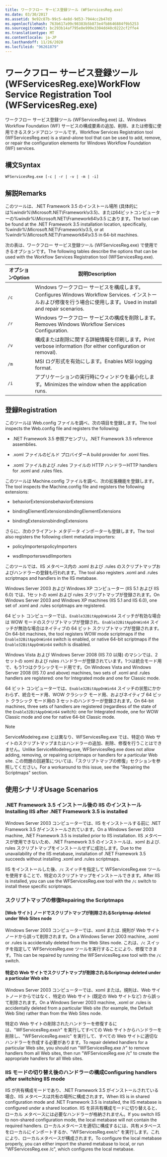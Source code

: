 ```yaml
---
title: ワークフロー サービス登録ツール (WFServicesReg.exe)
ms.date: 03/30/2017
ms.assetid: 9e92c87b-99c5-4e8d-9d53-7944cc2b47d3
ms.openlocfilehash: 763b617a99c98383b5b873e4fb8646884f9b5253
ms.sourcegitcommit: bc293b14af795e0e999e3304dd40c0222cf2ffe4
ms.translationtype: MT
ms.contentlocale: ja-JP
ms.lasthandoff: 11/26/2020
ms.locfileid: "96261879"
---
```

# <a name="workflow-service-registration-tool-wfservicesregexe"></a><span data-ttu-id="7ed8e-102">ワークフロー サービス登録ツール (WFServicesReg.exe)</span><span class="sxs-lookup"><span data-stu-id="7ed8e-102">WorkFlow Service Registration Tool (WFServicesReg.exe)</span></span>

<span data-ttu-id="7ed8e-103">ワークフロー サービス登録ツール (WFServicesReg.exe) は、Windows Workflow Foundation (WF) サービスの構成要素の追加、削除、または修復に使用できるスタンドアロン ツールです。</span><span class="sxs-lookup"><span data-stu-id="7ed8e-103">Workflow Services Registration tool (WFServicesReg.exe) is a stand-alone tool that can be used to add, remove, or repair the configuration elements for Windows Workflow Foundation (WF) services.</span></span>  
  
## <a name="syntax"></a><span data-ttu-id="7ed8e-104">構文</span><span class="sxs-lookup"><span data-stu-id="7ed8e-104">Syntax</span></span>  
  
```console  
WFServicesReg.exe [-c | -r | -v | -m | -i]  
```  
  
## <a name="remarks"></a><span data-ttu-id="7ed8e-105">解説</span><span class="sxs-lookup"><span data-stu-id="7ed8e-105">Remarks</span></span>  

 <span data-ttu-id="7ed8e-106">このツールは、.NET Framework 3.5 のインストール場所 (具体的には%windir%\Microsoft.NET\Framework\v3.5)、または64ビットコンピューターの%windir%\Microsoft.NET\Framework64\v3.5 にあります。</span><span class="sxs-lookup"><span data-stu-id="7ed8e-106">The tool can be found at the .NET Framework 3.5 installation location, specifically, %windir%\Microsoft.NET\Framework\v3.5, or at %windir%\Microsoft.NET\Framework64\v3.5 in 64-bit machines.</span></span>  
  
 <span data-ttu-id="7ed8e-107">次の表は、ワークフロー サービス登録ツール (WFServicesReg.exe) で使用できるオプションです。</span><span class="sxs-lookup"><span data-stu-id="7ed8e-107">The following tables describe the options that can be used with the Workflow Services Registration tool (WFServicesReg.exe).</span></span>  
  
|<span data-ttu-id="7ed8e-108">オプション</span><span class="sxs-lookup"><span data-stu-id="7ed8e-108">Option</span></span>|<span data-ttu-id="7ed8e-109">説明</span><span class="sxs-lookup"><span data-stu-id="7ed8e-109">Description</span></span>|  
|------------|-----------------|  
|`/c`|<span data-ttu-id="7ed8e-110">Windows ワークフロー サービスを構成します。</span><span class="sxs-lookup"><span data-stu-id="7ed8e-110">Configures Windows Workflow Services.</span></span> <span data-ttu-id="7ed8e-111">インストールおよび修復を行う場合に使用します。</span><span class="sxs-lookup"><span data-stu-id="7ed8e-111">Used in install and repair scenarios.</span></span>|  
|`/r`|<span data-ttu-id="7ed8e-112">Windows ワークフロー サービスの構成を削除します。</span><span class="sxs-lookup"><span data-stu-id="7ed8e-112">Removes Windows Workflow Services Configuration.</span></span>|  
|`/v`|<span data-ttu-id="7ed8e-113">構成または削除に関する詳細情報を印刷します。</span><span class="sxs-lookup"><span data-stu-id="7ed8e-113">Print verbose information (for either configuration or removal).</span></span>|  
|`/m`|<span data-ttu-id="7ed8e-114">MSI ログ形式を有効にします。</span><span class="sxs-lookup"><span data-stu-id="7ed8e-114">Enables MSI logging format.</span></span>|  
|`/i`|<span data-ttu-id="7ed8e-115">アプリケーションの実行時にウィンドウを最小化します。</span><span class="sxs-lookup"><span data-stu-id="7ed8e-115">Minimizes the window when the application runs.</span></span>|  
  
## <a name="registration"></a><span data-ttu-id="7ed8e-116">登録</span><span class="sxs-lookup"><span data-stu-id="7ed8e-116">Registration</span></span>  

 <span data-ttu-id="7ed8e-117">このツールは Web.config ファイルを調べ、次の項目を登録します。</span><span class="sxs-lookup"><span data-stu-id="7ed8e-117">The tool inspects the Web.config file and registers the following:</span></span>  
  
- <span data-ttu-id="7ed8e-118">.NET Framework 3.5 参照アセンブリ。</span><span class="sxs-lookup"><span data-stu-id="7ed8e-118">.NET Framework 3.5 reference assemblies.</span></span>  
  
- <span data-ttu-id="7ed8e-119">.xoml ファイルのビルド プロバイダー</span><span class="sxs-lookup"><span data-stu-id="7ed8e-119">A build provider for .xoml files.</span></span>  
  
- <span data-ttu-id="7ed8e-120">.xoml ファイルおよび .rules ファイルの HTTP ハンドラー</span><span class="sxs-lookup"><span data-stu-id="7ed8e-120">HTTP handlers for .xoml and .rules files.</span></span>  
  
 <span data-ttu-id="7ed8e-121">このツールは Machine.config ファイルを調べ、次の拡張機能を登録します。</span><span class="sxs-lookup"><span data-stu-id="7ed8e-121">The tool inspects the Machine.config file and registers the following extensions:</span></span>  
  
- <span data-ttu-id="7ed8e-122">behaviorExtensions</span><span class="sxs-lookup"><span data-stu-id="7ed8e-122">behaviorExtensions</span></span>  
  
- <span data-ttu-id="7ed8e-123">bindingElementExtensions</span><span class="sxs-lookup"><span data-stu-id="7ed8e-123">bindingElementExtensions</span></span>  
  
- <span data-ttu-id="7ed8e-124">bindingExtensions</span><span class="sxs-lookup"><span data-stu-id="7ed8e-124">bindingExtensions</span></span>  
  
 <span data-ttu-id="7ed8e-125">さらに、次のクライアント メタデータ インポーターも登録します。</span><span class="sxs-lookup"><span data-stu-id="7ed8e-125">The tool also registers the following client metadata importers:</span></span>  
  
- <span data-ttu-id="7ed8e-126">policyImporters</span><span class="sxs-lookup"><span data-stu-id="7ed8e-126">policyImporters</span></span>  
  
- <span data-ttu-id="7ed8e-127">wsdlImporters</span><span class="sxs-lookup"><span data-stu-id="7ed8e-127">wsdlImporters</span></span>  
  
 <span data-ttu-id="7ed8e-128">このツールでは、IIS メタベース内の .xoml および .rules のスクリプトマップおよびハンドラーの登録も行われます。</span><span class="sxs-lookup"><span data-stu-id="7ed8e-128">The tool also registers .xoml and .rules scriptmaps and handlers in the IIS metabase.</span></span>  
  
 <span data-ttu-id="7ed8e-129">Windows Server 2003 および Windows XP コンピューター (IIS 5.1 および IIS 6.0) では、1セットの xoml および rules スクリプトマップが登録されます。</span><span class="sxs-lookup"><span data-stu-id="7ed8e-129">On Windows Server 2003 and Windows XP machines (IIS 5.1 and IIS 6.0), one set of .xoml and .rules scriptmaps are registered.</span></span>  
  
 <span data-ttu-id="7ed8e-130">64 ビット コンピューターでは、`Enable32BitAppOnWin64` スイッチが有効な場合は WOW モードのスクリプトマップが登録され、`Enable32BitAppOnWin64` スイッチが無効な場合はネイティブの 64 ビット スクリプトマップが登録されます。</span><span class="sxs-lookup"><span data-stu-id="7ed8e-130">On 64-bit machines, the tool registers WOW mode scriptmaps if the `Enable32BitAppOnWin64` switch is enabled, or native 64-bit scriptmaps if the `Enable32BitAppOnWin64` switch is disabled.</span></span>  
  
 <span data-ttu-id="7ed8e-131">Windows Vista および Windows Server 2008 (IIS 7.0 以降) のマシンでは、2セットの xoml および rules ハンドラーが登録されています。1つは統合モード用で、もう1つはクラシックモード用です。</span><span class="sxs-lookup"><span data-stu-id="7ed8e-131">On Windows Vista and Windows Server 2008 (IIS 7.0 and above) machines, two sets of .xoml and .rules handlers are registered: one for Integrated mode and one for Classic mode.</span></span>  
  
 <span data-ttu-id="7ed8e-132">64 ビット コンピューターでは、`Enable32BitAppOnWin64` スイッチの状態にかかわらず、統合モード用、WOW クラシック モード用、およびネイティブ 64 ビット クラシック モード用の 3 セットのハンドラーが登録されます。</span><span class="sxs-lookup"><span data-stu-id="7ed8e-132">On 64-bit machines, three sets of handlers are registered (regardless of the state of the `Enable32BitAppOnWin64` switch): one for Integrated mode, one for WOW Classic mode and one for native 64-bit Classic mode.</span></span>  
  
> [!NOTE]
> <span data-ttu-id="7ed8e-133">ServiceModelreg.exe とは異なり、WFServicesReg.exe では、特定の Web サイトのスクリプトマップまたはハンドラーの追加、削除、修復を行うことはできません。</span><span class="sxs-lookup"><span data-stu-id="7ed8e-133">Unlike ServiceModelreg.exe, WFServicesReg.exe does not allow adding, removing, or repairing scriptmaps or handlers for a particular Web site.</span></span> <span data-ttu-id="7ed8e-134">この問題の回避策については、「スクリプトマップの修復」セクションを参照してください。</span><span class="sxs-lookup"><span data-stu-id="7ed8e-134">For a workaround to this issue, see the "Repairing the Scriptmaps" section.</span></span>  
  
## <a name="usage-scenarios"></a><span data-ttu-id="7ed8e-135">使用シナリオ</span><span class="sxs-lookup"><span data-stu-id="7ed8e-135">Usage Scenarios</span></span>  
  
### <a name="installing-iis-after-net-framework-35-is-installed"></a><span data-ttu-id="7ed8e-136">.NET Framework 3.5 インストール後の IIS のインストール</span><span class="sxs-lookup"><span data-stu-id="7ed8e-136">Installing IIS after .NET Framework 3.5 is installed</span></span>  

 <span data-ttu-id="7ed8e-137">Windows Server 2003 コンピューターでは、IIS をインストールする前に .NET Framework 3.5 がインストールされています。</span><span class="sxs-lookup"><span data-stu-id="7ed8e-137">On a Windows Server 2003 machine, .NET Framework 3.5 is installed prior to IIS installation.</span></span> <span data-ttu-id="7ed8e-138">IIS メタベースが使用できないため、.NET Framework 3.5 のインストールは、xoml および. rules スクリプトマップをインストールせずに成功します。</span><span class="sxs-lookup"><span data-stu-id="7ed8e-138">Due to the unavailability of the IIS metabase, installation of .NET Framework 3.5 succeeds without installing .xoml and .rules scriptmaps.</span></span>  
  
 <span data-ttu-id="7ed8e-139">IIS をインストールした後、`/c` スイッチを指定して WFServicesReg.exe ツールを使用することで、特定のスクリプトマップをインストールできます。</span><span class="sxs-lookup"><span data-stu-id="7ed8e-139">After IIS is installed, you can use the WFServicesReg.exe tool with the `/c` switch to install these specific scriptmaps.</span></span>  
  
### <a name="repairing-the-scriptmaps"></a><span data-ttu-id="7ed8e-140">スクリプトマップの修復</span><span class="sxs-lookup"><span data-stu-id="7ed8e-140">Repairing the Scriptmaps</span></span>  
  
#### <a name="scriptmap-deleted-under-web-sites-node"></a><span data-ttu-id="7ed8e-141">[Web サイト] ノードでスクリプトマップが削除される</span><span class="sxs-lookup"><span data-stu-id="7ed8e-141">Scriptmap deleted under Web Sites node</span></span>  

 <span data-ttu-id="7ed8e-142">Windows Server 2003 コンピューターでは、xoml または. 規則が Web サイトノードから誤って削除されます。</span><span class="sxs-lookup"><span data-stu-id="7ed8e-142">On a Windows Server 2003 machine, .xoml or .rules is accidentally deleted from the Web Sites node.</span></span> <span data-ttu-id="7ed8e-143">これは、`/c` スイッチを指定して WFServicesReg.exe ツールを実行することにより、修復できます。</span><span class="sxs-lookup"><span data-stu-id="7ed8e-143">This can be repaired by running the WFServicesReg.exe tool with the `/c` switch.</span></span>  
  
#### <a name="scriptmap-deleted-under-a-particular-web-site"></a><span data-ttu-id="7ed8e-144">特定の Web サイトでスクリプトマップが削除される</span><span class="sxs-lookup"><span data-stu-id="7ed8e-144">Scriptmap deleted under a particular Web site</span></span>  

 <span data-ttu-id="7ed8e-145">Windows Server 2003 コンピューターでは、xoml または。規則は、Web サイトノードからではなく、特定の Web サイト (既定の Web サイトなど) から誤って削除されます。</span><span class="sxs-lookup"><span data-stu-id="7ed8e-145">On a Windows Server 2003 machine, .xoml or .rules is accidentally deleted from a particular Web site (for example, the Default Web Site) rather than from the Web Sites node.</span></span>  
  
 <span data-ttu-id="7ed8e-146">特定の Web サイトの削除されたハンドラーを修復するには、"WFServicesReg.exe/r" を実行してすべての Web サイトからハンドラーを削除し、"WFServicesReg.exe/c" を実行して、すべての Web サイトに適切なハンドラーを作成する必要があります。</span><span class="sxs-lookup"><span data-stu-id="7ed8e-146">To repair deleted handlers for a particular Web site, you should run "WFServicesReg.exe /r" to remove handlers from all Web sites, then run "WFServicesReg.exe /c" to create the appropriate handlers for all Web sites.</span></span>  
  
### <a name="configuring-handlers-after-switching-iis-mode"></a><span data-ttu-id="7ed8e-147">IIS モードの切り替え後のハンドラーの構成</span><span class="sxs-lookup"><span data-stu-id="7ed8e-147">Configuring handlers after switching IIS mode</span></span>  

 <span data-ttu-id="7ed8e-148">IIS が共有構成モードであり、.NET Framework 3.5 がインストールされている場合、IIS メタベースは共有の場所に構成されます。</span><span class="sxs-lookup"><span data-stu-id="7ed8e-148">When IIS is in shared configuration mode and .NET Framework 3.5 is installed, the IIS metabase is configured under a shared location.</span></span> <span data-ttu-id="7ed8e-149">IIS を非共有構成モードに切り替えると、ローカル メタベースには必要なハンドラーが格納されません。</span><span class="sxs-lookup"><span data-stu-id="7ed8e-149">If you switch IIS to non-shared configuration mode, the local metabase will not contain the required handlers.</span></span> <span data-ttu-id="7ed8e-150">ローカルメタベースを適切に構成するには、共有メタベースをローカルにインポートするか、"WFServicesReg.exe/c" を実行します。これにより、ローカルメタベースが構成されます。</span><span class="sxs-lookup"><span data-stu-id="7ed8e-150">To configure the local metabase properly, you can either import the shared metabase to local, or run "WFServicesReg.exe /c", which configures the local metabase.</span></span>
